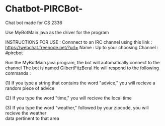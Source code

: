 # Chatbot-PIRCBot-
Chat bot made for CS 2336

Use MyBotMain.java as the driver for the program

INSTRUCTIONS FOR USE :
Connnect to an IRC channel using this link : https://webchat.freenode.net/?url=
Name : Up to your choosing
Channel : #pircbot

Run the MyBotMain.java program, the bot will automatically connect to the channel
The bot is named GilbertFitzBeral
He will respond to the following commands : 

(1) If you type a string that contains the word "advice," you will recieve a random piece
of advice

(2) If you type the word "time," you will recieve the local time

(3) If you type the word "weather," followed by your zipcode, you will recieve the weather \
data pertinent to that area
 
